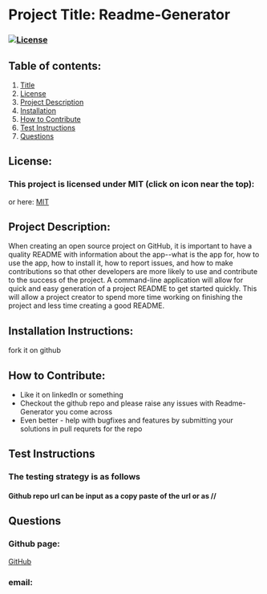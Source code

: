 
  # Project Title: Readme-Generator 
  ### [![License](https://img.shields.io/badge/License-MIT-yellow.svg)](https://opensource.org/licenses/MIT)
  
  ## Table of contents:
  1. [Title](#Project-Title)
  1. [License](#License)
  1. [Project Description](#Project-Description)
  1. [Installation](#Installation-Instructions)
  1. [How to Contribute](#How-to-Contribute)
  1. [Test Instructions](#Test-Instructions)
  1. [Questions](#Questions)

  ## License: 
  ### This project is licensed under MIT (click on icon near the top):
  or here: [MIT](https://opensource.org/licenses/MIT)
 

  ## Project Description:
  When creating an open source project on GitHub, it is important to have a quality README with information about the app--what is the app for, how to use the app, how to install it, how to report issues, and how to make contributions so that other developers are more likely to use and contribute to the success of the project. A command-line application will allow for quick and easy generation of a project README to get started quickly. This will allow a project creator to spend more time working on finishing the project and less time creating a good README.
  ## Installation Instructions:
  fork it on github
  ## How to Contribute:
  * Like it on linkedIn or something
  * Checkout the github repo and please raise any issues with Readme-Generator you come across 
  * Even better - help with bugfixes and features by submitting your solutions in pull requrets for the repo 
  ## Test Instructions
  ### The testing strategy is as follows
  #### Github repo url can be input as a copy paste of the url or as /<githubuserame>/<reponame>

  ## Questions
  ### Github page:
  [GitHub](undefined)
  ### email:


